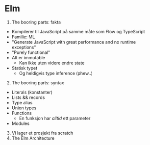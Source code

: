 # Elm

1. The booring parts: fakta
  - Kompilerer til JavaScript på samme måte som Flow og TypeScript
  - Familie: ML
  - "Generate JavaScript with great performance and no runtime exceptions"
  - "Purely functional"
  - Alt er immutable
    - Kan ikke uten videre endre state
  - Statisk typet
    - Og heldigvis type inference (phew..)
2. The booring parts: syntax
  - Literals (konstanter)
  - Lists && records
  - Type alias
  - Union types
  - Functions
    - En funksjon har _alltid_ ett parameter
  - Modules
3. Vi lager et prosjekt fra scratch
4. The Elm Architecture
